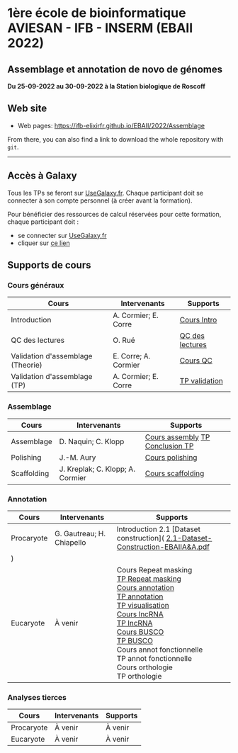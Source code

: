 
# 1ère école de bioinformatique AVIESAN - IFB - INSERM (EBAII 2022)

## Assemblage et annotation de novo de génomes

**Du 25-09-2022 au 30-09-2022 à la Station biologique de Roscoff**


## Web site

- Web pages: <https://ifb-elixirfr.github.io/EBAII/2022/Assemblage>

From there, you can also find a link to download the whole repository with `git`.

****

## Accès à Galaxy

Tous les TPs se feront sur [UseGalaxy.fr](https://usegalaxy.fr). Chaque participant doit se connecter à son compte personnel (à créer avant la formation).

Pour bénéficier des ressources de calcul réservées pour cette formation, chaque participant doit :

- se connecter sur [UseGalaxy.fr](https://usegalaxy.fr)
- cliquer sur [ce lien](https://usegalaxy.fr/join-training/ebaii_aa/)

## Supports de cours

### Cours généraux

| Cours                             | Intervenants         | Supports |
|-----------------------------------|----------------------|----------|
| Introduction                      | A. Cormier; E. Corre |  [Cours Intro](https://training.galaxyproject.org/training-material/topics/assembly/tutorials/get-started-genome-assembly/slides.html)|
| QC des lectures                   | O. Rué               |  [QC des lectures](https://drive.google.com/file/d/1Mv33oQ-_h-ZCxemvlcqYqpQEHd97tJzt/view?usp=sharing)|
| Validation d'assemblage (Theorie) | E. Corre; A. Cormier |  [Cours QC](https://training.galaxyproject.org/training-material/topics/assembly/tutorials/assembly-quality-control/slides.html) |
| Validation d'assemblage (TP)      |A. Cormier; E. Corre  |  [TP validation](https://training.galaxyproject.org/training-material/topics/assembly/tutorials/assembly-quality-control/tutorial.html) |


### Assemblage

| Cours         | Intervenants        | Supports |
|---------------|---------------------|----------|
| Assemblage    | D. Naquin; C. Klopp |  [Cours assembly](Genome_assembly.pdf) [TP](Genome_assembly_tp.pdf) [Conclusion TP](conclusion_TP.pdf) |
| Polishing     | J.-M. Aury          |  [Cours polishing](https://docs.google.com/presentation/d/1RAScBkXvWkRCuD2WAbgNLJZ8zJNXz9skkHJ-MGp4VBk/edit?usp=sharing) |
| Scaffolding   | J. Kreplak; C. Klopp; A. Cormier | [Cours scaffolding](https://drive.google.com/file/d/1SRBBqRPUUTePJ7K1wsqbmaFGqAuvVIt6/view?usp=sharing) |

### Annotation

| Cours      | Intervenants              | Supports     |
|------------|---------------------------|--------------|
| Procaryote | G. Gautreau; H. Chiapello |  Introduction 2.1 [Dataset construction]( [2.1-Dataset-Construction-EBAIIA&A.pdf](https://github.com/IFB-ElixirFr/EBAII/files/9659570/2.1-Dataset-Construction-EBAIIA.A.pdf)
)|
| Eucaryote  | À venir      |  Cours Repeat masking<br>[TP Repeat masking](https://training.galaxyproject.org/training-material/topics/genome-annotation/tutorials/repeatmasker/tutorial.html)<br>[Cours annotation](https://training.galaxyproject.org/training-material/topics/genome-annotation/slides/introduction.html)<br>[TP annotation](https://training.galaxyproject.org/topics/genome-annotation/tutorials/funannotate/tutorial.html)<br>[TP visualisation](https://training.galaxyproject.org/topics/genome-annotation/tutorials/funannotate/tutorial.html#visualisation-with-a-genome-browser)<br>[Cours lncRNA](FEELnc_Sept_2022.pdf)<br>[TP lncRNA](https://training.galaxyproject.org/topics/genome-annotation/tutorials/lncrna/tutorial.html)<br>[Cours BUSCO](BUSCO_Sept_2022.pdf)<br>[TP BUSCO]()<br>Cours annot fonctionnelle<br>TP annot fonctionnelle<br>Cours orthologie<br>TP orthologie |


### Analyses tierces

| Cours      | Intervenants | Supports |
|------------|--------------|----------|
| Procaryote | À venir      |  À venir |
| Eucaryote  | À venir      |  À venir |
